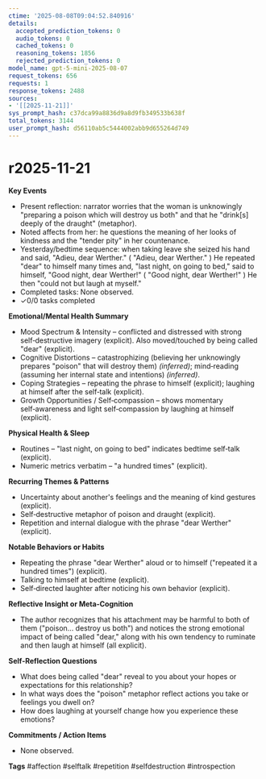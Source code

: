 ```yaml
---
ctime: '2025-08-08T09:04:52.840916'
details:
  accepted_prediction_tokens: 0
  audio_tokens: 0
  cached_tokens: 0
  reasoning_tokens: 1856
  rejected_prediction_tokens: 0
model_name: gpt-5-mini-2025-08-07
request_tokens: 656
requests: 1
response_tokens: 2488
sources:
- '[[2025-11-21]]'
sys_prompt_hash: c37dca99a8836d9a8d9fb349533b638f
total_tokens: 3144
user_prompt_hash: d56110ab5c5444002abb9d655264d749
---
```

# r2025-11-21

**Key Events**
- Present reflection: narrator worries that the woman is unknowingly "preparing a poison which will destroy us both" and that he "drink[s] deeply of the draught" (metaphor).
- Noted affects from her: he questions the meaning of her looks of kindness and the "tender pity" in her countenance.
- Yesterday/bedtime sequence: when taking leave she seized his hand and said, "Adieu, dear Werther." ( "Adieu, dear Werther." ) He repeated "dear" to himself many times and, "last night, on going to bed," said to himself, "Good night, dear Werther!" ( "Good night, dear Werther!" ) He then "could not but laugh at myself."
- Completed tasks: None observed.
- ✓0/0 tasks completed

**Emotional/Mental Health Summary**
- Mood Spectrum & Intensity – conflicted and distressed with strong self‑destructive imagery (explicit). Also moved/touched by being called "dear" (explicit).
- Cognitive Distortions – catastrophizing (believing her unknowingly prepares "poison" that will destroy them) *(inferred)*; mind‑reading (assuming her internal state and intentions) *(inferred)*.
- Coping Strategies – repeating the phrase to himself (explicit); laughing at himself after the self‑talk (explicit).
- Growth Opportunities / Self‑compassion – shows momentary self‑awareness and light self‑compassion by laughing at himself (explicit).

**Physical Health & Sleep**
- Routines – "last night, on going to bed" indicates bedtime self‑talk (explicit).
- Numeric metrics verbatim – "a hundred times" (explicit).

**Recurring Themes & Patterns**
- Uncertainty about another's feelings and the meaning of kind gestures (explicit).
- Self‑destructive metaphor of poison and draught (explicit).
- Repetition and internal dialogue with the phrase "dear Werther" (explicit).

**Notable Behaviors or Habits**
- Repeating the phrase "dear Werther" aloud or to himself ("repeated it a hundred times") (explicit).
- Talking to himself at bedtime (explicit).
- Self‑directed laughter after noticing his own behavior (explicit).

**Reflective Insight or Meta‑Cognition**
- The author recognizes that his attachment may be harmful to both of them ("poison... destroy us both") and notices the strong emotional impact of being called "dear," along with his own tendency to ruminate and then laugh at himself (all explicit).

**Self‑Reflection Questions**
- What does being called "dear" reveal to you about your hopes or expectations for this relationship?
- In what ways does the "poison" metaphor reflect actions you take or feelings you dwell on?
- How does laughing at yourself change how you experience these emotions?

**Commitments / Action Items**
- None observed.

**Tags**
#affection #selftalk #repetition #selfdestruction #introspection
